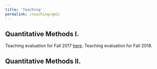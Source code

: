 ```yaml
---
title: 'Teaching'
permalink: /teaching/qm1/
---
```


## Quantitative Methods I. 
Teaching evaluation for Fall 2017 [here](./files/qm1-eval-fa17.pdf).
Teaching evaluation for Fall 2018.

## Quantitative Methods II. 

